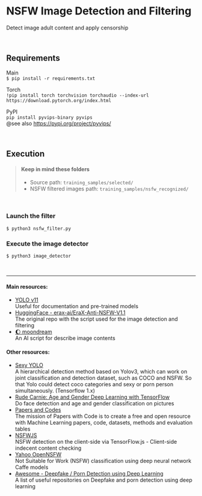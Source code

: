 # NSFW Image Detection and Filtering
Detect image adult content and apply censorship 

&nbsp;
&nbsp;

## Requirements
Main<br>
`$ pip install -r requirements.txt`

Torch<br>
`!pip install torch torchvision torchaudio --index-url https://download.pytorch.org/index.html`

PyPI<br>
`pip install pyvips-binary pyvips`<br>
@see also https://pypi.org/project/pyvips/

&nbsp;

## Execution
> #### Keep in mind these folders
> * Source path: `training_samples/selected/`
> * NSFW filtered images path: `training_samples/nsfw_recognized/`


&nbsp;

### Launch the filter
`$ python3 nsfw_filter.py`

### Execute the image detector
`$ python3 image_detector`

&nbsp;

___

#### Main resources:
* [YOLO v11](https://docs.ultralytics.com/it/models/yolo11/)<br>
  Useful for documentation and pre-trained models
* [HuggingFace - erax-ai/EraX-Anti-NSFW-V1.1](https://huggingface.co/erax-ai/EraX-Anti-NSFW-V1.1?not-for-all-audiences=true)<br>
  The original repo with the script used for the image detection and filtering
* [🌔 moondream](https://github.com/vikhyat/moondream)<br>
  An AI script for describe image contents

#### Other resources:
* [Sexy YOLO](https://github.com/algernonx/SexyYolo)<br>
  A hierarchical detection method based on Yolov3, which can work on joint classification and detection dataset, such as COCO and NSFW. So that Yolo could detect coco categories and sexy or porn person simultaneously. (Tensorflow 1.x)
* [Rude Carnie: Age and Gender Deep Learning with TensorFlow](https://github.com/dpressel/rude-carnie)<br>
  Do face detection and age and gender classification on pictures
* [Papers and Codes](https://paperswithcode.com/task/pornography-detection)<br>
  The mission of Papers with Code is to create a free and open resource with Machine Learning papers, code, datasets, methods and evaluation tables
* [NSFWJS](https://github.com/infinitered/nsfwjs)<br>
  NSFW detection on the client-side via TensorFlow.js - Client-side indecent content checking
* [Yahoo OpenNSFW](https://github.com/yahoo/open_nsfw)<br>
  Not Suitable for Work (NSFW) classification using deep neural network Caffe models
* [Awesome - Deepfake / Porn Detection using Deep Learning](https://github.com/subinium/awesome-deepfake-porn-detection)<br>
  A list of useful repositories on Deepfake and porn detection using deep learning
